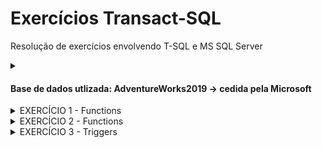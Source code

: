 # Exercícios Transact-SQL
Resolução de exercícios envolvendo T-SQL e MS SQL Server
<details>
<summary>
  <h4>Base de dados utlizada: AdventureWorks2019 -> cedida pela Microsoft</h4>
</summary>

> Link: https://learn.microsoft.com/en-us/sql/samples/adventureworks-install-configure?view=sql-server-ver16&tabs=ssms

</details>
<details>
  <summary>EXERCÍCIO 1 - Functions</summary>
  
> 1. Criar a função udf_MesCorrente que recebe um parâmetros com uma data e devolve o nome do mês
relativo a data informada (janeiro, fevereiro, março, etc). Se a data informada for nula deve considerar
a data atual, senão usar a data informada.
> 2. Criar a função udf_Fatorial que deverá calcular o fatorial de um número informado como parâmetro
retornando o resultado da operação.
</details>

<details>
  <summary>EXERCÍCIO 2 - Functions</summary>

> 1. Criar a função udf_FormatarNome que recebe como parâmetro: a chave de identificação da pessoa e
o tipo de formatação que deve ser aplicada. Retorna o texto do nome conforme formatação desejada.
>> Padrão de formatação:
<br/> C: Completo → Primeiro nome Nome do meio e Último nome
<br/> B: Bibliografia → ÚLTIMO NOME (maiúsculo), demais nomes;
<br/> I: Inverso → Ultimo nome, demais nomes
<br/> A: Abreviado → Inicias de cada nome

#### Exemplo:
<img src="https://uploaddeimagens.com.br/images/004/433/417/original/img1.png?1681701669" />
</details>

<details>
  <summary>EXERCÍCIO 3 - Triggers</summary>
  
  Construa triggers que atendam aos requisitos a seguir descritos:
  > 1. Execute o script de preparação de banco de dados: http://www.fileconvoy.com/dfl.php?id=gbfc5de36d0a3fb8e1000490585ad563d68e317a973
  > 2. Após inserido um novo registro na tabela AulaVendas a trigger deve atualizar o estoque da tabela, ou seja, abater a
  quantidade vendida do estoque do produto.
  > 3. Quando realizado cadastro de uma venda ANTES de efetivá-la deve verificar se a quantidade indicada para a venda existe
  no estoque no produto (AulaProduto), se o estoque for suficiente para atender o pedido deve efetivar a venda caso
  contrário deve exibir uma mensagem informando a inexistência de estoque. Utilizar o comando “PRINT” para exibir a
  mensagem. Esta mensagem deve possuir as informações de: nome do produto, estoque atual e a quantidade solicitada.
  > 4. Quando for realizada uma atualização na tabela de produtos (AulaProduto) deve ser realizada a atualização do preço em
  todas as vendas cujo valor estiver inferior ao indicado para o produto.
  
</details>
